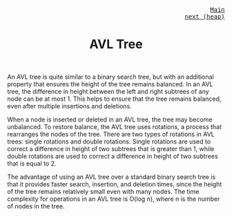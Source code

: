 <p align="right">
<kbd>
<a href="https://github.com/Sid-WC121/DSA" >Main</a><br>
</kbd>
<kbd>
<a href="https://github.com/Sid-WC121/DSA/blob/main/heap/HEAP.md" >next (heap)</a>
</kbd>
</p>
<h1 align="center"> AVL Tree</h1>
<br>
<p>An AVL tree is quite similar to a binary search tree, but with an additional property that ensures the height of the tree remains balanced. In an AVL tree, the difference in height between the left and right subtrees of any node can be at most 1. This helps to ensure that the tree remains balanced, even after multiple insertions and deletions.</p>
<p>When a node is inserted or deleted in an AVL tree, the tree may become unbalanced. To restore balance, the AVL tree uses rotations, a process that rearranges the nodes of the tree. There are two types of rotations in AVL trees: single rotations and double rotations. Single rotations are used to correct a difference in height of two subtrees that is greater than 1, while double rotations are used to correct a difference in height of two subtrees that is equal to 2.</p>
<p>The advantage of using an AVL tree over a standard binary search tree is that it provides faster search, insertion, and deletion times, since the height of the tree remains relatively small even with many nodes. The time complexity for operations in an AVL tree is O(log n), where n is the number of nodes in the tree.</p>
